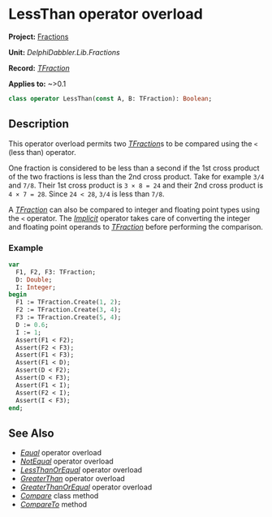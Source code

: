 # LessThan operator overload

**Project:** [Fractions](../API.md)

**Unit:** _DelphiDabbler.Lib.Fractions_

**Record:** [_TFraction_](./TFraction.md)

**Applies to:** ~>0.1

```pascal
class operator LessThan(const A, B: TFraction): Boolean;
```

## Description

This operator overload permits two [_TFraction_](./TFraction.md)s to be compared using the `<` (less than) operator.

One fraction is considered to be less than a second if the 1st cross product of the two fractions is less than the 2nd cross product. Take for example `3/4` and `7/8`. Their 1st cross product is `3 × 8 = 24` and their 2nd cross product is `4 × 7 = 28`. Since `24 < 28`, `3/4` is less than `7/8`.

A [_TFraction_](./TFraction.md) can also be compared to integer and floating point types using the `<` operator. The [_Implicit_](./TFraction-Implicit.md) operator takes care of converting the integer and floating point operands to [_TFraction_](./TFraction.md) before performing the comparison.

### Example

```pascal
var
  F1, F2, F3: TFraction;
  D: Double;
  I: Integer;
begin
  F1 := TFraction.Create(1, 2);
  F2 := TFraction.Create(3, 4);
  F3 := TFraction.Create(5, 4);
  D := 0.6;
  I := 1;
  Assert(F1 < F2);
  Assert(F2 < F3);
  Assert(F1 < F3);
  Assert(F1 < D);
  Assert(D < F2);
  Assert(D < F3);
  Assert(F1 < I);
  Assert(F2 < I);
  Assert(I < F3);
end;
```

## See Also

* [_Equal_](./TFraction-Equal.md) operator overload
* [_NotEqual_](./TFraction-NotEqual.md) operator overload
* [_LessThanOrEqual_](./TFraction-LessThanOrEqual.md) operator overload
* [_GreaterThan_](./TFraction-GreaterThan.md) operator overload
* [_GreaterThanOrEqual_](./TFraction-GreaterThanOrEqual.md) operator overload
* [_Compare_](./TFraction-Compare.md) class method
* [_CompareTo_](./TFraction-CompareTo.md) method
